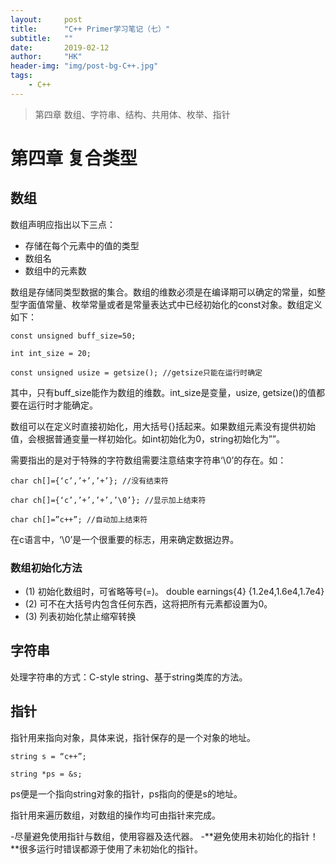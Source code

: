 ```yaml
---
layout:     post
title:      "C++ Primer学习笔记（七）"
subtitle:   ""
date:       2019-02-12
author:     "HK"
header-img: "img/post-bg-C++.jpg"
tags:
    - C++
---
```


> 第四章 数组、字符串、结构、共用体、枚举、指针

# 第四章 复合类型

## 数组

数组声明应指出以下三点：
- 存储在每个元素中的值的类型
- 数组名
- 数组中的元素数

数组是存储同类型数据的集合。数组的维数必须是在编译期可以确定的常量，如整型字面值常量、枚举常量或者是常量表达式中已经初始化的const对象。数组定义如下：

    const unsigned buff_size=50;

    int int_size = 20;

    const unsigned usize = getsize(); //getsize只能在运行时确定


其中，只有buff_size能作为数组的维数。int_size是变量，usize, getsize()的值都要在运行时才能确定。

数组可以在定义时直接初始化，用大括号{}括起来。如果数组元素没有提供初始值，会根据普通变量一样初始化。如int初始化为0，string初始化为””。

需要指出的是对于特殊的字符数组需要注意结束字符串‘\0’的存在。如：


    char ch[]={‘c’,’+’,’+’}; //没有结束符

    char ch[]={‘c’,’+’,’+’,’\0’}; //显示加上结束符

    char ch[]=”c++”; //自动加上结束符

在c语言中，‘\0’是一个很重要的标志，用来确定数据边界。


### 数组初始化方法

- (1) 初始化数组时，可省略等号(=)。
	double earnings{4} {1.2e4,1.6e4,1.7e4}
- (2) 可不在大括号内包含任何东西，这将把所有元素都设置为0。
- (3) 列表初始化禁止缩窄转换  

## 字符串

处理字符串的方式：C-style string、基于string类库的方法。

## 指针

指针用来指向对象，具体来说，指针保存的是一个对象的地址。

    string s = “c++”;

    string *ps = &s;

ps便是一个指向string对象的指针，ps指向的便是s的地址。

指针用来遍历数组，对数组的操作均可由指针来完成。

-尽量避免使用指针与数组，使用容器及迭代器。
-**避免使用未初始化的指针！**很多运行时错误都源于使用了未初始化的指针。





































